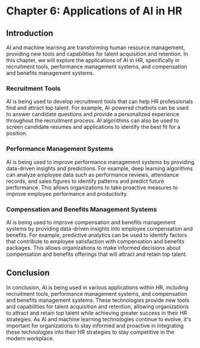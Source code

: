 Chapter 6: Applications of AI in HR
===================================

Introduction
------------

AI and machine learning are transforming human resource management, providing new tools and capabilities for talent acquisition and retention. In this chapter, we will explore the applications of AI in HR, specifically in recruitment tools, performance management systems, and compensation and benefits management systems.

### Recruitment Tools

AI is being used to develop recruitment tools that can help HR professionals find and attract top talent. For example, AI-powered chatbots can be used to answer candidate questions and provide a personalized experience throughout the recruitment process. AI algorithms can also be used to screen candidate resumes and applications to identify the best fit for a position.

### Performance Management Systems

AI is being used to improve performance management systems by providing data-driven insights and predictions. For example, deep learning algorithms can analyze employee data such as performance reviews, attendance records, and sales figures to identify patterns and predict future performance. This allows organizations to take proactive measures to improve employee performance and productivity.

### Compensation and Benefits Management Systems

AI is being used to improve compensation and benefits management systems by providing data-driven insights into employee compensation and benefits. For example, predictive analytics can be used to identify factors that contribute to employee satisfaction with compensation and benefits packages. This allows organizations to make informed decisions about compensation and benefits offerings that will attract and retain top talent.

Conclusion
----------

In conclusion, AI is being used in various applications within HR, including recruitment tools, performance management systems, and compensation and benefits management systems. These technologies provide new tools and capabilities for talent acquisition and retention, allowing organizations to attract and retain top talent while achieving greater success in their HR strategies. As AI and machine learning technologies continue to evolve, it's important for organizations to stay informed and proactive in integrating these technologies into their HR strategies to stay competitive in the modern workplace.

